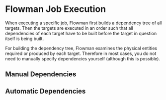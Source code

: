 # Flowman Job Execution

When executing a specific job, Flowman first builds a dependency tree of all targets. Then the targets are executed
in an order such that all dependencies of each target have to be built before the target in question itself is being
built.

For building the dependency tree, Flowman examines the physical entities required or produced by each target. Therefore
in most cases, you do not need to manually specify dependencies yourself (although this is possible).

## Manual Dependencies


## Automatic Dependencies
